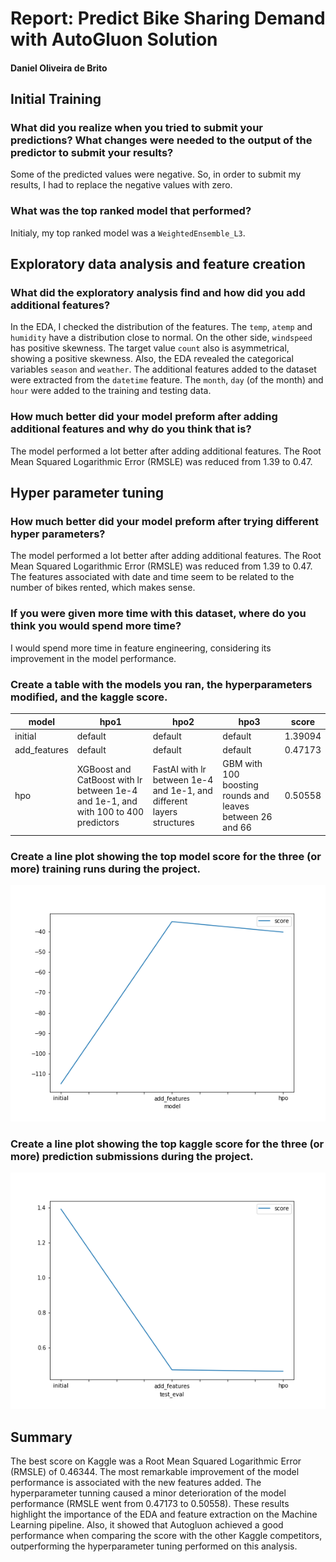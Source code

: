 # Report: Predict Bike Sharing Demand with AutoGluon Solution
#### Daniel Oliveira de Brito

## Initial Training
### What did you realize when you tried to submit your predictions? What changes were needed to the output of the predictor to submit your results?
Some of the predicted values were negative. So, in order to submit my results, I had to replace the negative values with zero.

### What was the top ranked model that performed?
Initialy, my top ranked model was a `WeightedEnsemble_L3`.

## Exploratory data analysis and feature creation
### What did the exploratory analysis find and how did you add additional features?
In the EDA, I checked the distribution of the features. The `temp`, `atemp` and `humidity` have a distribution close to normal. On the other side, `windspeed` has positive skewness. The target value `count` also is asymmetrical, showing a positive skewness. Also, the EDA revealed the categorical variables `season` and `weather`.
The additional features added to the dataset were extracted from the `datetime` feature. The `month`, `day` (of the month) and `hour` were added to the training and testing data.

### How much better did your model preform after adding additional features and why do you think that is?
The model performed a lot better after adding additional features. The Root Mean Squared Logarithmic Error (RMSLE) was reduced from 1.39 to 0.47.

## Hyper parameter tuning
### How much better did your model preform after trying different hyper parameters?
The model performed a lot better after adding additional features. The Root Mean Squared Logarithmic Error (RMSLE) was reduced from 1.39 to 0.47. The features associated with date and time seem to be related to the number of bikes rented, which makes sense.

### If you were given more time with this dataset, where do you think you would spend more time?
I would spend more time in feature engineering, considering its improvement in the model performance.

### Create a table with the models you ran, the hyperparameters modified, and the kaggle score.
|model|hpo1|hpo2|hpo3|score|
|--|--|--|--|--|
|initial|default|default|default|1.39094|
|add_features|default|default|default|0.47173|
|hpo|XGBoost and CatBoost with lr between 1e-4 and 1e-1, and with 100 to 400 predictors|FastAI with lr between 1e-4 and 1e-1, and different layers structures|GBM with 100 boosting rounds and leaves between 26 and 66|0.50558|

### Create a line plot showing the top model score for the three (or more) training runs during the project.

![model_train_score.png](img/model_train_score.png)

### Create a line plot showing the top kaggle score for the three (or more) prediction submissions during the project.

![model_test_score.png](img/model_test_score.png)

## Summary
The best score on Kaggle was a Root Mean Squared Logarithmic Error (RMSLE) of  0.46344. The most remarkable improvement of the model performance is associated with the new features added. The hyperparameter tunning caused a minor deterioration of the model performance (RMSLE went from 0.47173 to 0.50558). These results highlight the importance of the EDA and feature extraction on the Machine Learning pipeline. Also, it showed that Autogluon achieved a good performance when comparing the score with the other Kaggle competitors, outperforming the hyperparameter tuning performed on this analysis.
